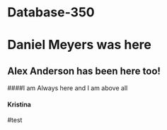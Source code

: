# Database-350
# Daniel Meyers was here
## Alex Anderson has been here too!
####I am Always here and I am above all
#### Kristina
#test